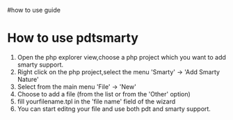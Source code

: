 #how to use guide
# How to use pdtsmarty #

  1. Open the php explorer view,choose a php project which you want to add smarty support.
  1. Right click on the php project,select the menu 'Smarty' -> 'Add Smarty Nature'
  1. Select from the main menu 'File' -> 'New'
  1. Choose to add a file (from the list or from the 'Other' option)
  1. fill yourfilename.tpl in the 'file name' field of the wizard
  1. You can start editng your file and use both pdt and smarty support.